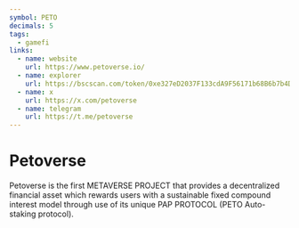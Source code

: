 ```yaml
---
symbol: PETO
decimals: 5
tags:
  - gamefi
links:
  - name: website
    url: https://www.petoverse.io/
  - name: explorer
    url: https://bscscan.com/token/0xe327eD2037F133cdA9F56171b68B6b7b4Dfa6175
  - name: x
    url: https://x.com/petoverse
  - name: telegram
    url: https://t.me/petoverse
---
```


# Petoverse

Petoverse is the first METAVERSE PROJECT that provides a decentralized financial asset which rewards users with a sustainable fixed compound interest model through use of its unique PAP PROTOCOL (PETO Auto-staking protocol).
